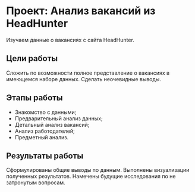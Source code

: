 # Проект: Анализ вакансий из HeadHunter

Изучаем данные о вакансиях с сайта HeadHunter.

## Цели работы

Сложить по возможности полное представление о вакансиях в имеющемся наборе данных. Сделать неочевидные выводы.

## Этапы работы

- Знакомство с данными;
- Предварительный анализ данных;
- Детальный анализ вакансий;
- Анализ работодателей;
- Предметный анализ.

## Результаты работы

Сформулированы общие выводы по данным.
Выполнены визуализации полученных результатов.
Намечены будущие исследования по не затронутым вопросам. 
